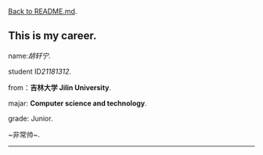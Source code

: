 [Back to README.md](./README.md).
## This is my career.
name:*胡轩宁*.

student ID*21181312*.

from：**吉林大学 Jilin University**.

majar: **Computer science and technology**.

grade: Junior.

~非常帅~.

***

